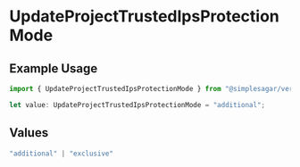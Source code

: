 # UpdateProjectTrustedIpsProtectionMode

## Example Usage

```typescript
import { UpdateProjectTrustedIpsProtectionMode } from "@simplesagar/vercel/models/updateprojectop.js";

let value: UpdateProjectTrustedIpsProtectionMode = "additional";
```

## Values

```typescript
"additional" | "exclusive"
```